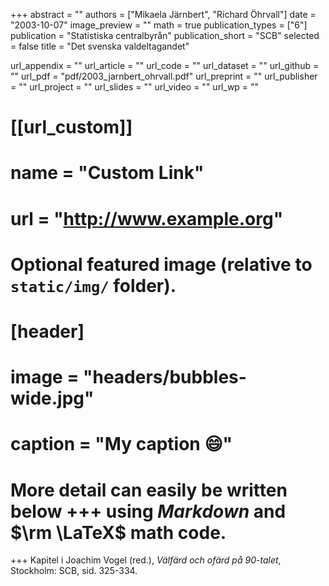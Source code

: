 +++
abstract = ""
authors = ["Mikaela Järnbert", "Richard Öhrvall"]
date = "2003-10-07"
image_preview = ""
math = true
publication_types = ["6"]
publication = "Statistiska centralbyrån"
publication_short = "SCB"
selected = false
title = "Det svenska valdeltagandet"

url_appendix = ""
url_article = ""
url_code = ""
url_dataset = ""
url_github = ""
url_pdf = "pdf/2003_jarnbert_ohrvall.pdf"
url_preprint = ""
url_publisher  = ""
url_project = ""
url_slides = ""
url_video = ""
url_wp = ""

# [[url_custom]]
# name = "Custom Link"
# url = "http://www.example.org"

# Optional featured image (relative to `static/img/` folder).
# [header]
# image = "headers/bubbles-wide.jpg"
# caption = "My caption :smile:"


# More detail can easily be written below +++ using *Markdown* and $\rm \LaTeX$ math code.
+++
Kapitel i Joachim Vogel (red.), *Välfärd och ofärd på 90-talet*, Stockholm: SCB, sid. 325-334.

